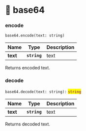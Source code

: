 # 🔡 base64

### encode

`base64.encode(text: string)`

| Name     | Type         | Description |
| -------- | ------------ | ----------- |
| **text** | **`string`** | text        |

Returns encoded text.

### decode

`base64.decode(text: string):` <mark style="color:purple;">`string`</mark>

| Name     | Type         | Description |
| -------- | ------------ | ----------- |
| **text** | **`string`** | text        |

Returns decoded text.
